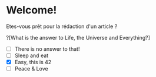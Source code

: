 # Welcome!

Etes-vous prêt pour la rédaction d'un article ? 

?[What is the answer to Life, the Universe and Everything?]
-[ ] There is no answer to that!
-[ ] Sleep and eat
-[x] Easy, this is 42
-[ ] Peace & Love
